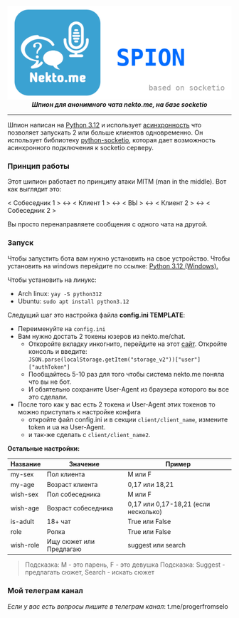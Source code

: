 

<div align="center">
    <img src="./nektome-logo.png"></br>
    <i><b>Шпион для анонимного чата nekto.me, на базе socketio</b></i>
</div>

---
Шпион написан на [Python 3.12](https://www.python.org/downloads/release/python-3110/) и использует [асинхронность](https://docs.python.org/3/library/asyncio.html) что позволяет запускать 2 или больше клиентов одновременно. Он использует библиотеку [python-socketio](https://python-socketio.readthedocs.io/en/latest/index.html), которая дает возможность асинхронного подключения к socketio серверу.

### Принцип работы

Этот шипион работает по принципу атаки MITM (man in the middle). Вот как выглядит это:

< Собеседник 1 > <-> < Клиент 1 > <-> < ВЫ > <-> < Клиент 2 > <-> < Собеседник 2 >

Вы просто перенаправляете сообщения с одного чата на другой.

### Запуск

Чтобы запустить бота вам нужно установить на свое устройство. Чтобы установить на windows перейдите по ссылке: [Python 3.12 (Windows).](https://www.python.org/ftp/python/3.12.0/python-3.12.0-embed-amd64.zip)

Чтобы установить на линукс:
- Arch linux: ```yay -S python312```
- Ubuntu: ```sudo apt install python3.12```

Следущий шаг это настройка файла **config.ini TEMPLATE**:

- Переименуйте на ```config.ini```
- Вам нужно достать 2 токены юзеров из nekto.me/chat.
    - Откоройте вкладку инкогнито, перейдите на этот [сайт](https://nekto.me/chat). Откройте консоль и введите: ```JSON.parse(localStorage.getItem("storage_v2"))["user"]["authToken"]```
    - Пообщайтесь 5-10 раз для того чтобы система nekto.me поняла что вы не бот.
    - И обзятельно сохраните User-Agent из браузера которого вы все это сделали.
- После того как у вас есть 2 токена и User-Agent этих токенов то можно приступать к настройке конфига
    - откройте файл config.ini и в секции ```client/client_name```, измените token и ua на User-Agent.
    - и так-же сделать с ```client/client_name2```.

**Остальные настройки:**

| Название    | Значение            | Пример            |
| ----------- | -----------         | ---------         |
| my-sex      | Пол клиента         | M или F           |
| my-age      | Возраст клиента     | 0,17 или 18,21      |
| wish-sex    | Пол собеседника     | M или F           |
| wish-age    | Возраст собеседника | 0,17 или 0,17-18,21 (если несколько)  |
| is-adult    | 18+ чат             | True или False    |
| role        | Ролка               | True или False    |
| wish-role   | Ищу сюжет или Предлагаю | suggest или search |

> Подсказка: M - это парень, F - это девушка
> Подсказка: Suggest - предлагать сюжет, Search - искать сюжет

### Мой телеграм канал
*Если у вас есть вопросы пишите в телеграм канал*: t.me/progerfromselo 
